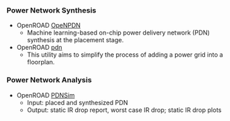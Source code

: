 ### Power Network Synthesis
- OpenROAD [OpeNPDN](https://github.com/The-OpenROAD-Project/OpeNPDN)
  - Machine learning-based on-chip power delivery network (PDN) synthesis at the placement stage.
- OpenROAD [pdn](https://github.com/The-OpenROAD-Project/OpenROAD/tree/master/src/pdngen)
  - This utility aims to simplify the process of adding a power grid into a floorplan. 

### Power Network Analysis
- OpenROAD [PDNSim](https://github.com/The-OpenROAD-Project/PDNSim)
  - Input: placed and synthesized PDN
  - Output: static IR drop report, worst case IR drop; static IR drop plots
